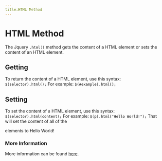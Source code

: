 ```yaml
---
title:HTML Method
---
```


# HTML Method
The Jquery `.html()` method gets the content of a HTML element or sets the content of an HTML element. 

## Getting
To return the content of a HTML element, use this syntax:
```$(selector).html();```
For example:
```$(#example).html();```

## Setting
To set the content of a HTML element, use this syntax:
```$(selector).html(content);```
For example:
```$(p).html("Hello World!");```
That will set the content of all of the <p> elements to Hello World!

### More Information
More information can be found [here].

[here]: https://www.w3schools.com/jquery/html_html.asp

